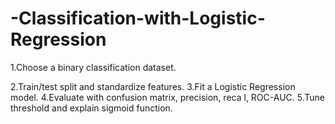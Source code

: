 # -Classification-with-Logistic-Regression

 1.Choose a binary classification dataset.

 
 2.Train/test split and standardize features.
 3.Fit a Logistic Regression model.
 4.Evaluate with confusion matrix, precision, reca l, ROC-AUC.
 5.Tune threshold and explain sigmoid function.
